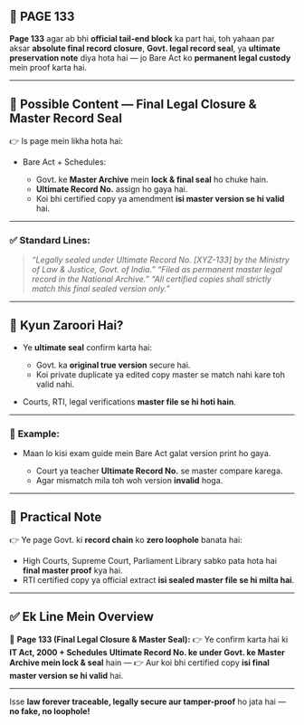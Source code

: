 ## 📄 **PAGE 133**

**Page 133** agar ab bhi **official tail-end block** ka part hai, toh yahaan par aksar **absolute final record closure**, **Govt. legal record seal**, ya **ultimate preservation note** diya hota hai — jo Bare Act ko **permanent legal custody** mein proof karta hai.

---

## 🔹 **Possible Content — Final Legal Closure & Master Record Seal**

👉 Is page mein likha hota hai:

* Bare Act + Schedules:

  * Govt. ke **Master Archive** mein **lock & final seal** ho chuke hain.
  * **Ultimate Record No.** assign ho gaya hai.
  * Koi bhi certified copy ya amendment **isi master version se hi valid** hai.

---

### ✅ **Standard Lines:**

> *“Legally sealed under Ultimate Record No. \[XYZ-133] by the Ministry of Law & Justice, Govt. of India.”*
> *“Filed as permanent master legal record in the National Archive.”*
> *“All certified copies shall strictly match this final sealed version only.”*

---

## 🔹 **Kyun Zaroori Hai?**

* Ye **ultimate seal** confirm karta hai:

  * Govt. ka **original true version** secure hai.
  * Koi private duplicate ya edited copy master se match nahi kare toh valid nahi.
* Courts, RTI, legal verifications **master file se hi hoti hain**.

---

### 🧩 **Example:**

* Maan lo kisi exam guide mein Bare Act galat version print ho gaya.

  * Court ya teacher **Ultimate Record No.** se master compare karega.
  * Agar mismatch mila toh woh version **invalid** hoga.

---

## 🔹 **Practical Note**

👉 Ye page Govt. ki **record chain** ko **zero loophole** banata hai:

* High Courts, Supreme Court, Parliament Library sabko pata hota hai **final master proof** kya hai.
* RTI certified copy ya official extract **isi sealed master file se hi milta hai**.

---

## ✅ **Ek Line Mein Overview**

📌 **Page 133 (Final Legal Closure & Master Seal):**
👉 Ye confirm karta hai ki **IT Act, 2000 + Schedules** **Ultimate Record No. ke under Govt. ke Master Archive mein lock & seal** hain —
👉 Aur koi bhi certified copy **isi final master version se hi valid** hai.

---

Isse **law forever traceable, legally secure aur tamper-proof** ho jata hai — **no fake, no loophole!**
